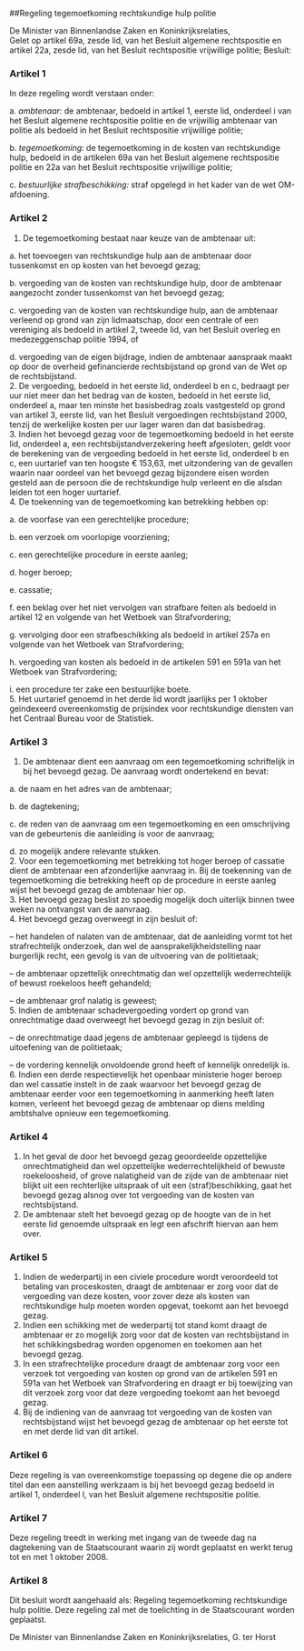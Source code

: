 <meta http-equiv='Content-Type' content='text/html; charset=utf-8' />

##Regeling tegemoetkoming rechtskundige hulp politie

De Minister van Binnenlandse Zaken en Koninkrijksrelaties,  
Gelet op artikel 69a, zesde lid, van het Besluit algemene rechtspositie en artikel 22a, zesde lid, van het Besluit rechtspositie vrijwillige politie;
Besluit:    

### Artikel  1  

In deze regeling wordt verstaan onder: 

a.  *ambtenaar:* de ambtenaar, bedoeld in artikel 1, eerste lid, onderdeel i van het Besluit algemene rechtspositie politie en de vrijwillig ambtenaar van politie als bedoeld in het Besluit rechtspositie vrijwillige politie;  

b.  *tegemoetkoming:* de tegemoetkoming in de kosten van rechtskundige hulp, bedoeld in de artikelen 69a van het Besluit algemene rechtspositie politie en 22a van het Besluit rechtspositie vrijwillige politie;  

c.  *bestuurlijke strafbeschikking:* straf opgelegd in het kader van de wet OM-afdoening.   

### Artikel  2  

1.  De tegemoetkoming bestaat naar keuze van de ambtenaar uit: 

a. het toevoegen van rechtskundige hulp aan de ambtenaar door tussenkomst en op kosten van het bevoegd gezag;  

b. vergoeding van de kosten van rechtskundige hulp, door de ambtenaar aangezocht zonder tussenkomst van het bevoegd gezag;  

c. vergoeding van de kosten van rechtskundige hulp, aan de ambtenaar verleend op grond van zijn lidmaatschap, door een centrale of een vereniging als bedoeld in artikel 2, tweede lid, van het Besluit overleg en medezeggenschap politie 1994, of  

d. vergoeding van de eigen bijdrage, indien de ambtenaar aanspraak maakt op door de overheid gefinancierde rechtsbijstand op grond van de Wet op de rechtsbijstand.     
2.  De vergoeding, bedoeld in het eerste lid, onderdeel b en c, bedraagt per uur niet meer dan het bedrag van de kosten, bedoeld in het eerste lid, onderdeel a, maar ten minste het basisbedrag zoals vastgesteld op grond van artikel 3, eerste lid, van het Besluit vergoedingen rechtsbijstand 2000, tenzij de werkelijke kosten per uur lager waren dan dat basisbedrag.   
3.  Indien het bevoegd gezag voor de tegemoetkoming bedoeld in het eerste lid, onderdeel a, een rechtsbijstandverzekering heeft afgesloten, geldt voor de berekening van de vergoeding bedoeld in het eerste lid, onderdeel b en c, een uurtarief van ten hoogste € 153,63, met uitzondering van de gevallen waarin naar oordeel van het bevoegd gezag bijzondere eisen worden gesteld aan de persoon die de rechtskundige hulp verleent en die alsdan leiden tot een hoger uurtarief.   
4.  De toekenning van de tegemoetkoming kan betrekking hebben op: 

a. de voorfase van een gerechtelijke procedure;  

b. een verzoek om voorlopige voorziening;  

c. een gerechtelijke procedure in eerste aanleg;  

d. hoger beroep;  

e. cassatie;  

f. een beklag over het niet vervolgen van strafbare feiten als bedoeld in artikel 12 en volgende van het Wetboek van Strafvordering;  

g. vervolging door een strafbeschikking als bedoeld in artikel 257a en volgende van het Wetboek van Strafvordering;  

h. vergoeding van kosten als bedoeld in de artikelen 591 en 591a van het Wetboek van Strafvordering;  

i. een procedure ter zake een bestuurlijke boete.     
5.  Het uurtarief genoemd in het derde lid wordt jaarlijks per 1 oktober geïndexeerd overeenkomstig de prijsindex voor rechtskundige diensten van het Centraal Bureau voor de Statistiek. 

### Artikel  3  

1.  De ambtenaar dient een aanvraag om een tegemoetkoming schriftelijk in bij het bevoegd gezag. De aanvraag wordt ondertekend en bevat: 

a. de naam en het adres van de ambtenaar;  

b. de dagtekening;  

c. de reden van de aanvraag om een tegemoetkoming en een omschrijving van de gebeurtenis die aanleiding is voor de aanvraag;  

d. zo mogelijk andere relevante stukken.     
2.  Voor een tegemoetkoming met betrekking tot hoger beroep of cassatie dient de ambtenaar een afzonderlijke aanvraag in. Bij de toekenning van de tegemoetkoming die betrekking heeft op de procedure in eerste aanleg wijst het bevoegd gezag de ambtenaar hier op.   
3.  Het bevoegd gezag beslist zo spoedig mogelijk doch uiterlijk binnen twee weken na ontvangst van de aanvraag.   
4.  Het bevoegd gezag overweegt in zijn besluit of: 

– het handelen of nalaten van de ambtenaar, dat de aanleiding vormt tot het strafrechtelijk onderzoek, dan wel de aansprakelijkheidstelling naar burgerlijk recht, een gevolg is van de uitvoering van de politietaak;  

– de ambtenaar opzettelijk onrechtmatig dan wel opzettelijk wederrechtelijk of bewust roekeloos heeft gehandeld;  

– de ambtenaar grof nalatig is geweest;     
5.  Indien de ambtenaar schadevergoeding vordert op grond van onrechtmatige daad overweegt het bevoegd gezag in zijn besluit of: 

– de onrechtmatige daad jegens de ambtenaar gepleegd is tijdens de uitoefening van de politietaak;  

– de vordering kennelijk onvoldoende grond heeft of kennelijk onredelijk is.     
6.  Indien een derde respectievelijk het openbaar ministerie hoger beroep dan wel cassatie instelt in de zaak waarvoor het bevoegd gezag de ambtenaar eerder voor een tegemoetkoming in aanmerking heeft laten komen, verleent het bevoegd gezag de ambtenaar op diens melding ambtshalve opnieuw een tegemoetkoming.  

### Artikel  4  

1.  In het geval de door het bevoegd gezag geoordeelde opzettelijke onrechtmatigheid dan wel opzettelijke wederrechtelijkheid of bewuste roekeloosheid, of grove nalatigheid van de zijde van de ambtenaar niet blijkt uit een rechterlijke uitspraak of uit een (straf)beschikking, gaat het bevoegd gezag alsnog over tot vergoeding van de kosten van rechtsbijstand.   
2.  De ambtenaar stelt het bevoegd gezag op de hoogte van de in het eerste lid genoemde uitspraak en legt een afschrift hiervan aan hem over.  

### Artikel  5  

1.  Indien de wederpartij in een civiele procedure wordt veroordeeld tot betaling van proceskosten, draagt de ambtenaar er zorg voor dat de vergoeding van deze kosten, voor zover deze als kosten van rechtskundige hulp moeten worden opgevat, toekomt aan het bevoegd gezag.   
2.  Indien een schikking met de wederpartij tot stand komt draagt de ambtenaar er zo mogelijk zorg voor dat de kosten van rechtsbijstand in het schikkingsbedrag worden opgenomen en toekomen aan het bevoegd gezag.   
3.  In een strafrechtelijke procedure draagt de ambtenaar zorg voor een verzoek tot vergoeding van kosten op grond van de artikelen 591 en 591a van het Wetboek van Strafvordering en draagt er bij toewijzing van dit verzoek zorg voor dat deze vergoeding toekomt aan het bevoegd gezag.   
4.  Bij de indiening van de aanvraag tot vergoeding van de kosten van rechtsbijstand wijst het bevoegd gezag de ambtenaar op het eerste tot en met derde lid van dit artikel.  

### Artikel  6  

Deze regeling is van overeenkomstige toepassing op degene die op andere titel dan een aanstelling werkzaam is bij het bevoegd gezag bedoeld in artikel 1, onderdeel l, van het Besluit algemene rechtspositie politie. 

### Artikel  7  

Deze regeling treedt in werking met ingang van de tweede dag na dagtekening van de Staatscourant waarin zij wordt geplaatst en werkt terug tot en met 1 oktober 2008. 

### Artikel  8  

Dit besluit wordt aangehaald als: Regeling tegemoetkoming rechtskundige hulp politie. 
Deze regeling zal met de toelichting in de Staatscourant worden geplaatst.  

De 
Minister van Binnenlandse Zaken en Koninkrijksrelaties, 
G. ter Horst     

